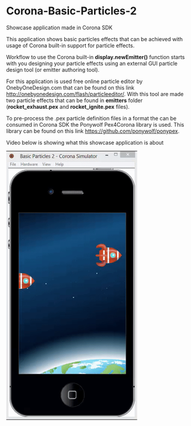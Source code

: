 # Corona-Basic-Particles-2
Showcase application made in Corona SDK

This application shows basic particles effects that can be achieved with usage of Corona built-in support for particle effects.

Workflow to use the Corona built-in **display.newEmitter()** function starts with you designing your particle effects using an external GUI particle design tool (or emitter authoring tool).

For this application is used free online particle editor by OnebyOneDesign.com that can be found on this link http://onebyonedesign.com/flash/particleeditor/.
With this tool are made two particle effects that can be found in **emitters** folder (**rocket_exhaust.pex** and **rocket_ignite.pex** files).

To pre-process the .pex particle definition files in a format the can be consumed in Corona SDK the Ponywolf Pex4Corona library is used. This library can be found on this link https://github.com/ponywolf/ponypex.


Video below is showing what this showcase application is about

![](docs/CoronaBasicParticles2.gif)
